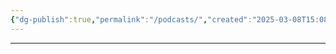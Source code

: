 ```yaml
---
{"dg-publish":true,"permalink":"/podcasts/","created":"2025-03-08T15:08:06.995-05:00","updated":"2025-03-13T15:51:25.345-04:00"}
---
```


---